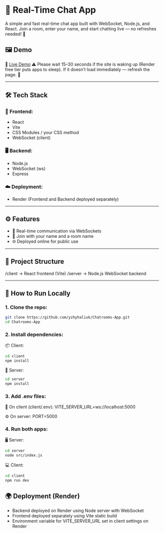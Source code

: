 # 💬 Real-Time Chat App
A simple and fast real-time chat app built with WebSocket, Node.js, and React. Join a room, enter your name, and start chatting live — no refreshes needed! 🚀

## 🖼️ Demo
🔗 [Live Demo](https://chatrooms-app-1.onrender.com)
⚠️ Please wait 15–30 seconds if the site is waking up (Render free tier puts apps to sleep). If it doesn’t load immediately — refresh the page. 🔄

---

## 🛠️ Tech Stack

### 🔧 Frontend:
- React
- Vite
- CSS Modules / your CSS method
- WebSocket (client)

### 🖥️ Backend:
- Node.js
- WebSocket (ws)
- Express

### ☁️ Deployment:
- Render (Frontend and Backend deployed separately)

---

## ⚙️ Features

- 🔌 Real-time communication via WebSockets
- 🧑 Join with your name and a room name
- 🌐 Deployed online for public use

---

## 📁 Project Structure
/client → React frontend (Vite)
/server → Node.js WebSocket backend

---

## 🧪 How to Run Locally

### 1. Clone the repo:
```bash
git clone https://github.com/yzhyhaliuk/Chatrooms-App.git
cd Chatrooms-App
```
### 2. Install dependencies:
📦 Client:
```bash
cd client
npm install
```
🔌 Server:
```bash
cd server
npm install
```

### 3. Add .env files:
🧪 On client (client/.env):
VITE_SERVER_URL=ws://localhost:5000

⚙️ On server:
PORT=5000

### 4. Run both apps:
🖥️ Server:
```bash
cd server
node src/index.js
```
💻 Client:
```bash
cd client
npm run dev
```

## 🌍 Deployment (Render)
- Backend deployed on Render using Node server with WebSocket
- Frontend deployed separately using Vite static build
- Environment variable for VITE_SERVER_URL set in client settings on Render